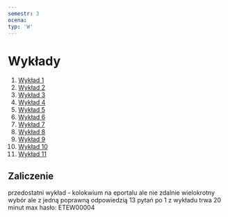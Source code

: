 ```yaml
---
semestr: 3
ocena: 
typ: 'W'
---
```


# Wykłady
1. [Wykład 1](/Notatki/Semestr%203/Podstawy%20telekomunikacji/Wykłady/Wykład%201/Wykład%201.md)
2. [Wykład 2](/Notatki/Semestr%203/Podstawy%20telekomunikacji/Wykłady/Wykład%202/Wykład%202.md)
3. [Wykład 3](/Notatki/Semestr%203/Podstawy%20telekomunikacji/Wykłady/Wykład%203/Wykład%203.md)
4. [Wykład 4](/Notatki/Semestr%203/Podstawy%20telekomunikacji/Wykłady/Wykład%204/Wykład%204.md)
5. [Wykład 5](/Notatki/Semestr%203/Podstawy%20telekomunikacji/Wykłady/Wykład%205/Wykład%205.md)
6. [Wykład 6](/Notatki/Semestr%203/Podstawy%20telekomunikacji/Wykłady/Wykład%206/Wykład%206.md)
7. [Wykład 7](/Notatki/Semestr%203/Podstawy%20telekomunikacji/Wykłady/Wykład%207/Wykład%207.md)
8. [Wykład 8](/Notatki/Semestr%203/Podstawy%20telekomunikacji/Wykłady/Wykład%208/Wykład%208.md)
9. [Wykład 9](/Notatki/Semestr%203/Podstawy%20telekomunikacji/Wykłady/Wykład%209/Wykład%209.md)
10. [Wykład 10](/Notatki/Semestr%203/Podstawy%20telekomunikacji/Wykłady/Wykład%2010/Wykład%2010.md)
11. [Wykład 11](Notatki/Semestr%203/Podstawy%20telekomunikacji/Wykłady/Wykład%2011/Wykład%2011.md)

## Zaliczenie
przedostatni wykład - kolokwium
na eportalu ale nie zdalnie
wielokrotny wybór ale z jedną poprawną odpowiedzią
13 pytań po 1 z wykładu
trwa 20 minut max
hasło: ETEW00004
